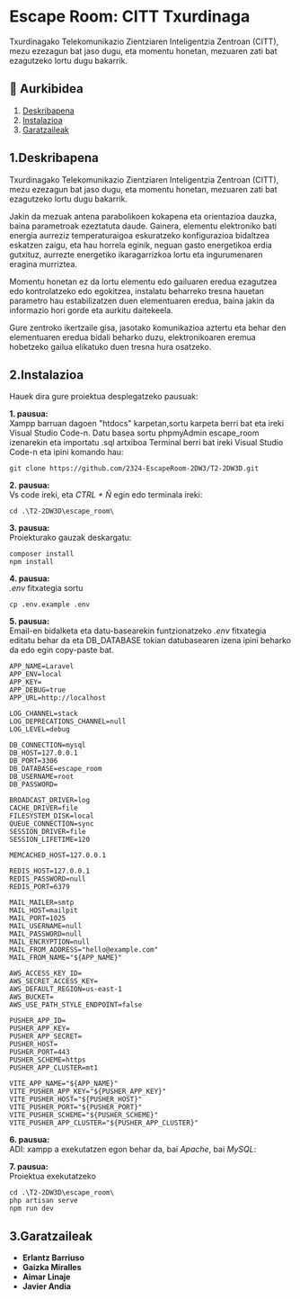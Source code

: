 # Escape Room: CITT Txurdinaga

Txurdinagako Telekomunikazio Zientziaren Inteligentzia Zentroan (CITT), mezu ezezagun bat jaso dugu, eta
momentu honetan, mezuaren zati bat ezagutzeko lortu dugu bakarrik.


## 📑 Aurkibidea

1. [Deskribapena](#-1.Deskribapena)
2. [Instalazioa](#-2.Instalazioa)
3. [Garatzaileak](#-3.Garatzaileak)


## 1.Deskribapena

Txurdinagako Telekomunikazio Zientziaren Inteligentzia Zentroan (CITT), mezu ezezagun bat jaso dugu, eta
momentu honetan, mezuaren zati bat ezagutzeko lortu dugu bakarrik.

Jakin da mezuak antena parabolikoen kokapena eta orientazioa dauzka, baina parametroak ezeztatuta daude.
Gainera, elementu elektroniko bati energia aurreziz temperaturaigoa eskuratzeko konfigurazioa bidaltzea
eskatzen zaigu, eta hau horrela eginik, neguan gasto energetikoa erdia gutxituz, aurrezte energetiko
ikaragarrizkoa lortu eta ingurumenaren eragina murriztea.

Momentu honetan ez da lortu elementu edo gailuaren eredua ezagutzea edo kontrolatzeko edo egokitzea,
instalatu beharreko tresna hauetan parametro hau estabilizatzen duen elementuaren eredua, baina jakin da
informazio hori gorde eta aurkitu daitekeela.

Gure zentroko ikertzaile gisa, jasotako komunikazioa aztertu eta behar den elementuaren
eredua bidali beharko duzu, elektronikoaren eremua hobetzeko gailua elikatuko duen tresna hura osatzeko.

## 2.Instalazioa

Hauek dira gure proiektua desplegatzeko pausuak:

**1. pausua:** <br>
Xampp barruan dagoen "htdocs" karpetan,sortu karpeta berri bat eta ireki Visual Studio Code-n.
Datu basea sortu phpmyAdmin escape_room izenarekin eta importatu .sql artxiboa
Terminal berri bat ireki  Visual Studio Code-n eta ipini komando hau:

```
git clone https://github.com/2324-EscapeRoom-2DW3/T2-2DW3D.git
```

**2. pausua:** <br>
Vs code ireki, eta _CTRL + Ñ_ egin edo terminala ireki:

```
cd .\T2-2DW3D\escape_room\
```

**3. pausua:** <br>
Proiekturako gauzak deskargatu:

```
composer install
npm install
```

**4. pausua:** <br>
_.env_ fitxategia sortu

```
cp .env.example .env
```

**5. pausua:** <br>
Email-en bidalketa eta datu-basearekin funtzionatzeko _.env_ fitxategia editatu behar da eta DB_DATABASE tokian datubasearen izena ipini beharko da edo egin copy-paste bat.

```
APP_NAME=Laravel
APP_ENV=local
APP_KEY=
APP_DEBUG=true
APP_URL=http://localhost

LOG_CHANNEL=stack
LOG_DEPRECATIONS_CHANNEL=null
LOG_LEVEL=debug

DB_CONNECTION=mysql
DB_HOST=127.0.0.1
DB_PORT=3306
DB_DATABASE=escape_room
DB_USERNAME=root
DB_PASSWORD=

BROADCAST_DRIVER=log
CACHE_DRIVER=file
FILESYSTEM_DISK=local
QUEUE_CONNECTION=sync
SESSION_DRIVER=file
SESSION_LIFETIME=120

MEMCACHED_HOST=127.0.0.1

REDIS_HOST=127.0.0.1
REDIS_PASSWORD=null
REDIS_PORT=6379

MAIL_MAILER=smtp
MAIL_HOST=mailpit
MAIL_PORT=1025
MAIL_USERNAME=null
MAIL_PASSWORD=null
MAIL_ENCRYPTION=null
MAIL_FROM_ADDRESS="hello@example.com"
MAIL_FROM_NAME="${APP_NAME}"

AWS_ACCESS_KEY_ID=
AWS_SECRET_ACCESS_KEY=
AWS_DEFAULT_REGION=us-east-1
AWS_BUCKET=
AWS_USE_PATH_STYLE_ENDPOINT=false

PUSHER_APP_ID=
PUSHER_APP_KEY=
PUSHER_APP_SECRET=
PUSHER_HOST=
PUSHER_PORT=443
PUSHER_SCHEME=https
PUSHER_APP_CLUSTER=mt1

VITE_APP_NAME="${APP_NAME}"
VITE_PUSHER_APP_KEY="${PUSHER_APP_KEY}"
VITE_PUSHER_HOST="${PUSHER_HOST}"
VITE_PUSHER_PORT="${PUSHER_PORT}"
VITE_PUSHER_SCHEME="${PUSHER_SCHEME}"
VITE_PUSHER_APP_CLUSTER="${PUSHER_APP_CLUSTER}"
```

**6. pausua:** <br>
ADI: xampp a exekutatzen egon behar da, bai _Apache_, bai _MySQL_:

**7. pausua:** <br>
Proiektua exekutatzeko

```
cd .\T2-2DW3D\escape_room\
php artisan serve
npm run dev
```

## 3.Garatzaileak

- **Erlantz Barriuso**
- **Gaizka Miralles**
- **Aimar Linaje**
- **Javier Andia**


